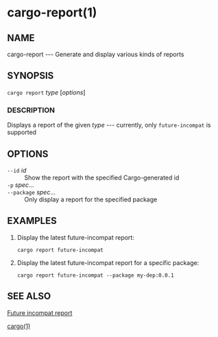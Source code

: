 # cargo-report(1)

## NAME

cargo-report --- Generate and display various kinds of reports

## SYNOPSIS

`cargo report` _type_ [_options_]

### DESCRIPTION

Displays a report of the given _type_ --- currently, only `future-incompat` is supported

## OPTIONS

<dl>

<dt class="option-term" id="option-cargo-report---id"><a class="option-anchor" href="#option-cargo-report---id"></a><code>--id</code> <em>id</em></dt>
<dd class="option-desc">Show the report with the specified Cargo-generated id</dd>


<dt class="option-term" id="option-cargo-report--p"><a class="option-anchor" href="#option-cargo-report--p"></a><code>-p</code> <em>spec</em>…</dt>
<dt class="option-term" id="option-cargo-report---package"><a class="option-anchor" href="#option-cargo-report---package"></a><code>--package</code> <em>spec</em>…</dt>
<dd class="option-desc">Only display a report for the specified package</dd>


</dl>

## EXAMPLES

1. Display the latest future-incompat report:

       cargo report future-incompat

2. Display the latest future-incompat report for a specific package:

       cargo report future-incompat --package my-dep:0.0.1

## SEE ALSO
[Future incompat report](../reference/future-incompat-report.html)

[cargo(1)](cargo.html)

